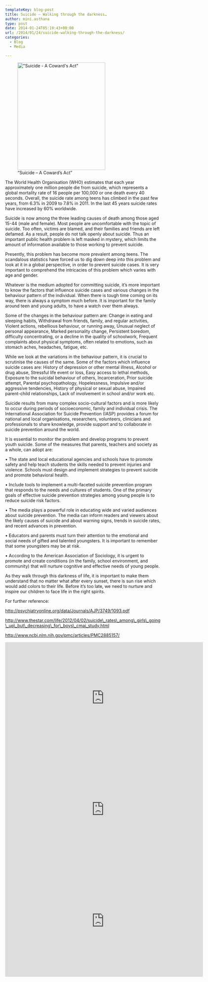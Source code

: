 ```yaml
---
templateKey: blog-post
title: Suicide – Walking through the darkness…
author: mini.asthana
type: post
date: 2014-01-24T05:19:43+00:00
url: /2014/01/24/suicide-walking-through-the-darkness/
categories:
  - Blog
  - Media

---
```

<figure id="attachment_453" aria-describedby="caption-attachment-453" style="width: 284px" class="wp-caption aligncenter"><img src="https://i2.wp.com/ilaasthana.in/wp-content/uploads/2014/01/suicide.jpg?resize=284%2C347" alt="&quot;Suicide - A Coward&#039;s Act&quot;" width="284" height="347" class="size-full wp-image-453" data-recalc-dims="1" /><figcaption id="caption-attachment-453" class="wp-caption-text">&#8220;Suicide &#8211; A Coward&#8217;s Act&#8221;</figcaption></figure> 

The World Health Organisation (WHO) estimates that each year approximately one million people die from suicide, which represents a global mortality rate of 16 people per 100,000 or one death every 40 seconds. Overall, the suicide rate among teens has climbed in the past few years, from 6.3% in 2009 to 7.8% in 2011. In the last 45 years suicide rates have increased by 60% worldwide. 

Suicide is now among the three leading causes of death among those aged 15-44 (male and female). Most people are uncomfortable with the topic of suicide. Too often, victims are blamed, and their families and friends are left defamed. As a result, people do not talk openly about suicide. Thus an important public health problem is left masked in mystery, which limits the amount of information available to those working to prevent suicide.

Presently, this problem has become more prevalent among teens. The scandalous statistics have forced us to dig down deep into this problem and look at it in a global perspective, in order to prevent suicide cases. It is very important to comprehend the intricacies of this problem which varies with age and gender. 

Whatever is the medium adopted for committing suicide, it&#8217;s more important to know the factors that influence suicide cases and various changes in the behaviour pattern of the individual. When there is tough time coming on its way, there is always a symptom much before. It is important for the family around teen and young adults, to have a watch over them always. 

Some of the changes in the behaviour pattern are: Change in eating and sleeping habits, Withdrawal from friends, family, and regular activities, Violent actions, rebellious behaviour, or running away, Unusual neglect of personal appearance, Marked personality change, Persistent boredom, difficulty concentrating, or a decline in the quality of schoolwork, Frequent complaints about physical symptoms, often related to emotions, such as stomach aches, headaches, fatigue, etc. 

While we look at the variations in the behaviour pattern, it is crucial to scrutinise the causes of the same. Some of the factors which influence suicide cases are: History of depression or other mental illness, Alcohol or drug abuse, Stressful life event or loss, Easy access to lethal methods, Exposure to the suicidal behaviour of others, Incarceration, Prior suicide attempt, Parental psychopathology, Hopelessness, Impulsive and/or aggressive tendencies, History of physical or sexual abuse, Impaired parent-child relationships, Lack of involvement in school and/or work etc.

Suicide results from many complex socio-cultural factors and is more likely to occur during periods of socioeconomic, family and individual crisis. The International Association for Suicide Prevention (IASP) provides a forum for national and local organisations, researchers, volunteers, clinicians and professionals to share knowledge, provide support and to collaborate in suicide prevention around the world.

It is essential to monitor the problem and develop programs to prevent youth suicide. Some of the measures that parents, teachers and society as a whole, can adopt are:
  
• The state and local educational agencies and schools have to promote safety and help teach students the skills needed to prevent injuries and violence. Schools must design and implement strategies to prevent suicide and promote behavioral health.
  
• Include tools to implement a multi-faceted suicide prevention program that responds to the needs and cultures of students. One of the primary goals of effective suicide prevention strategies among young people is to reduce suicide risk factors.
  
• The media plays a powerful role in educating wide and varied audiences about suicide prevention. The media can inform readers and viewers about the likely causes of suicide and about warning signs, trends in suicide rates, and recent advances in prevention.
  
• Educators and parents must turn their attention to the emotional and social needs of gifted and talented youngsters. It is important to remember that some youngsters may be at risk.
  
• According to the American Association of Sociology, it is urgent to promote and create conditions (in the family, school environment, and community) that will nurture cognitive and effective needs of young people. 

As they walk through this darkness of life, it is important to make them understand that no matter what after every sunset, there is sun rise which would add colors to their life. Before it’s too late, we need to nurture and inspire our children to face life in the right spirits.

For further reference:

http://psychiatryonline.org/data/Journals/AJP/3749/1093.pdf
  
http://www.thestar.com/life/2012/04/02/suicide\_rates\_among\_girls\_going\_up\_but\_decreasing\_for\_boys\_cmaj_study.html
  
http://www.ncbi.nlm.nih.gov/pmc/articles/PMC2885157/

<div class="jetpack-video-wrapper">
  <span class="embed-youtube" style="text-align:center; display: block;"><iframe class='youtube-player' type='text/html' width='640' height='360' src='https://www.youtube.com/embed/9yrwt5gG9zg?version=3&#038;rel=1&#038;fs=1&#038;autohide=2&#038;showsearch=0&#038;showinfo=1&#038;iv_load_policy=1&#038;wmode=transparent' allowfullscreen='true' style='border:0;'></iframe></span>
</div>

<div class="jetpack-video-wrapper">
  <span class="embed-youtube" style="text-align:center; display: block;"><iframe class='youtube-player' type='text/html' width='640' height='360' src='https://www.youtube.com/embed/2l57yhRLtpg?version=3&#038;rel=1&#038;fs=1&#038;autohide=2&#038;showsearch=0&#038;showinfo=1&#038;iv_load_policy=1&#038;wmode=transparent' allowfullscreen='true' style='border:0;'></iframe></span>
</div>

<div class="jetpack-video-wrapper">
  <span class="embed-youtube" style="text-align:center; display: block;"><iframe class='youtube-player' type='text/html' width='640' height='360' src='https://www.youtube.com/embed/cETHTPeGvEc?version=3&#038;rel=1&#038;fs=1&#038;autohide=2&#038;showsearch=0&#038;showinfo=1&#038;iv_load_policy=1&#038;wmode=transparent' allowfullscreen='true' style='border:0;'></iframe></span>
</div>